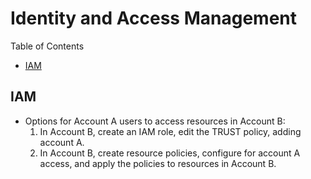 # Identity and Access Management

Table of Contents

- [IAM](#iam)


## IAM

- Options for Account A users to access resources in Account B:
   1. In Account B, create an IAM role, edit the TRUST policy, adding account A.
   2. In Account B, create resource policies, configure for account A access, and apply the policies to resources in
      Account B.

